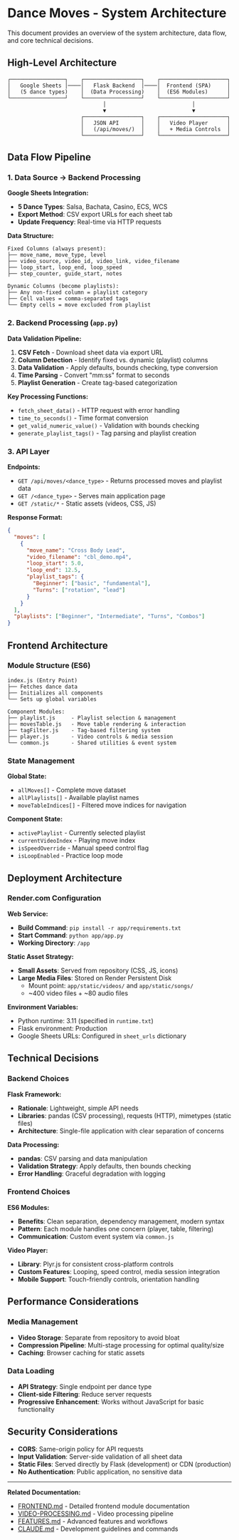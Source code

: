 # Dance Moves - System Architecture

This document provides an overview of the system architecture, data flow, and core technical decisions.

## High-Level Architecture

```
┌─────────────────┐    ┌──────────────────┐    ┌─────────────────────┐
│   Google Sheets │────│   Flask Backend  │────│  Frontend (SPA)     │
│   (5 dance types)    │  (Data Processing)    │  (ES6 Modules)      │
└─────────────────┘    └──────────────────┘    └─────────────────────┘
                              │                           │
                              ▼                           ▼
                       ┌──────────────────┐    ┌─────────────────────┐
                       │   JSON API       │    │   Video Player      │
                       │   (/api/moves/)  │    │   + Media Controls  │
                       └──────────────────┘    └─────────────────────┘
```

## Data Flow Pipeline

### 1. Data Source → Backend Processing

**Google Sheets Integration:**
- **5 Dance Types**: Salsa, Bachata, Casino, ECS, WCS
- **Export Method**: CSV export URLs for each sheet tab
- **Update Frequency**: Real-time via HTTP requests

**Data Structure:**
```
Fixed Columns (always present):
├── move_name, move_type, level
├── video_source, video_id, video_link, video_filename
├── loop_start, loop_end, loop_speed
├── step_counter, guide_start, notes

Dynamic Columns (become playlists):
├── Any non-fixed column = playlist category
├── Cell values = comma-separated tags
└── Empty cells = move excluded from playlist
```

### 2. Backend Processing (`app.py`)

**Data Validation Pipeline:**
1. **CSV Fetch** - Download sheet data via export URL
2. **Column Detection** - Identify fixed vs. dynamic (playlist) columns
3. **Data Validation** - Apply defaults, bounds checking, type conversion
4. **Time Parsing** - Convert "mm:ss" format to seconds
5. **Playlist Generation** - Create tag-based categorization

**Key Processing Functions:**
- `fetch_sheet_data()` - HTTP request with error handling
- `time_to_seconds()` - Time format conversion
- `get_valid_numeric_value()` - Validation with bounds checking
- `generate_playlist_tags()` - Tag parsing and playlist creation

### 3. API Layer

**Endpoints:**
- `GET /api/moves/<dance_type>` - Returns processed moves and playlist data
- `GET /<dance_type>` - Serves main application page
- `GET /static/*` - Static assets (videos, CSS, JS)

**Response Format:**
```json
{
  "moves": [
    {
      "move_name": "Cross Body Lead",
      "video_filename": "cbl_demo.mp4",
      "loop_start": 5.0,
      "loop_end": 12.5,
      "playlist_tags": {
        "Beginner": ["basic", "fundamental"],
        "Turns": ["rotation", "lead"]
      }
    }
  ],
  "playlists": ["Beginner", "Intermediate", "Turns", "Combos"]
}
```

## Frontend Architecture

### Module Structure (ES6)

```
index.js (Entry Point)
├── Fetches dance data
├── Initializes all components
└── Sets up global variables

Component Modules:
├── playlist.js     - Playlist selection & management
├── movesTable.js   - Move table rendering & interaction
├── tagFilter.js    - Tag-based filtering system
├── player.js       - Video controls & media session
└── common.js       - Shared utilities & event system
```

### State Management

**Global State:**
- `allMoves[]` - Complete move dataset
- `allPlaylists[]` - Available playlist names
- `moveTableIndices[]` - Filtered move indices for navigation

**Component State:**
- `activePlaylist` - Currently selected playlist
- `currentVideoIndex` - Playing move index
- `isSpeedOverride` - Manual speed control flag
- `isLoopEnabled` - Practice loop mode

## Deployment Architecture

### Render.com Configuration

**Web Service:**
- **Build Command**: `pip install -r app/requirements.txt`
- **Start Command**: `python app/app.py`
- **Working Directory**: `/app`

**Static Asset Strategy:**
- **Small Assets**: Served from repository (CSS, JS, icons)
- **Large Media Files**: Stored on Render Persistent Disk
  - Mount point: `app/static/videos/` and `app/static/songs/`
  - ~400 video files + ~80 audio files

**Environment Variables:**
- Python runtime: 3.11 (specified in `runtime.txt`)
- Flask environment: Production
- Google Sheets URLs: Configured in `sheet_urls` dictionary

## Technical Decisions

### Backend Choices

**Flask Framework:**
- **Rationale**: Lightweight, simple API needs
- **Libraries**: pandas (CSV processing), requests (HTTP), mimetypes (static files)
- **Architecture**: Single-file application with clear separation of concerns

**Data Processing:**
- **pandas**: CSV parsing and data manipulation
- **Validation Strategy**: Apply defaults, then bounds checking
- **Error Handling**: Graceful degradation with logging

### Frontend Choices

**ES6 Modules:**
- **Benefits**: Clean separation, dependency management, modern syntax
- **Pattern**: Each module handles one concern (player, table, filtering)
- **Communication**: Custom event system via `common.js`

**Video Player:**
- **Library**: Plyr.js for consistent cross-platform controls
- **Custom Features**: Looping, speed control, media session integration
- **Mobile Support**: Touch-friendly controls, orientation handling

## Performance Considerations

### Media Management
- **Video Storage**: Separate from repository to avoid bloat
- **Compression Pipeline**: Multi-stage processing for optimal quality/size
- **Caching**: Browser caching for static assets

### Data Loading
- **API Strategy**: Single endpoint per dance type
- **Client-side Filtering**: Reduce server requests
- **Progressive Enhancement**: Works without JavaScript for basic functionality

## Security Considerations

- **CORS**: Same-origin policy for API requests
- **Input Validation**: Server-side validation of all sheet data
- **Static Files**: Served directly by Flask (development) or CDN (production)
- **No Authentication**: Public application, no sensitive data

---

**Related Documentation:**
- [FRONTEND.md](./FRONTEND.md) - Detailed frontend module documentation
- [VIDEO-PROCESSING.md](./VIDEO-PROCESSING.md) - Video processing pipeline
- [FEATURES.md](./FEATURES.md) - Advanced features and workflows
- [CLAUDE.md](./CLAUDE.md) - Development guidelines and commands